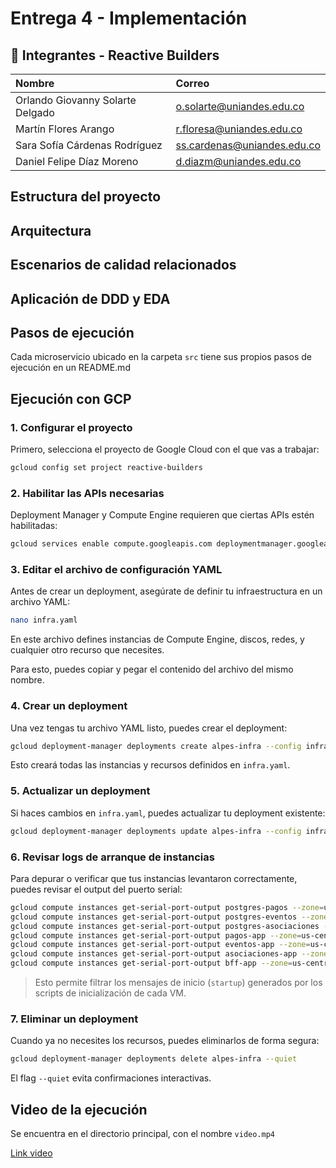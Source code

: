 # Entrega 4 - Implementación

## 👥 Integrantes - Reactive Builders

| Nombre | Correo |
| :--- | :--- |
| Orlando Giovanny Solarte Delgado | o.solarte@uniandes.edu.co |
| Martín Flores Arango | r.floresa@uniandes.edu.co |
| Sara Sofía Cárdenas Rodríguez | ss.cardenas@uniandes.edu.co |
| Daniel Felipe Díaz Moreno | d.diazm@uniandes.edu.co |

## Estructura del proyecto



## Arquitectura



## Escenarios de calidad relacionados



## Aplicación de DDD y EDA



## Pasos de ejecución

Cada microservicio ubicado en la carpeta `src` tiene sus propios pasos de ejecución en un README.md

## Ejecución con GCP

### 1. Configurar el proyecto
Primero, selecciona el proyecto de Google Cloud con el que vas a trabajar:

```bash
gcloud config set project reactive-builders
```

### 2. Habilitar las APIs necesarias

Deployment Manager y Compute Engine requieren que ciertas APIs estén habilitadas:

```bash
gcloud services enable compute.googleapis.com deploymentmanager.googleapis.com
```

### 3. Editar el archivo de configuración YAML

Antes de crear un deployment, asegúrate de definir tu infraestructura en un archivo YAML:

```bash
nano infra.yaml
```

En este archivo defines instancias de Compute Engine, discos, redes, y cualquier otro recurso que necesites.

Para esto, puedes copiar y pegar el contenido del archivo del mismo nombre.

### 4. Crear un deployment

Una vez tengas tu archivo YAML listo, puedes crear el deployment:

```bash
gcloud deployment-manager deployments create alpes-infra --config infra.yaml
```

Esto creará todas las instancias y recursos definidos en `infra.yaml`.

### 5. Actualizar un deployment

Si haces cambios en `infra.yaml`, puedes actualizar tu deployment existente:

```bash
gcloud deployment-manager deployments update alpes-infra --config infra.yaml
```

### 6. Revisar logs de arranque de instancias

Para depurar o verificar que tus instancias levantaron correctamente, puedes revisar el output del puerto serial:

```bash
gcloud compute instances get-serial-port-output postgres-pagos --zone=us-central1-c | grep -i "startup"
gcloud compute instances get-serial-port-output postgres-eventos --zone=us-central1-b | grep -i "startup"
gcloud compute instances get-serial-port-output postgres-asociaciones --zone=us-central1-f | grep -i "startup"
gcloud compute instances get-serial-port-output pagos-app --zone=us-central1-c | grep -i "startup"
gcloud compute instances get-serial-port-output eventos-app --zone=us-central1-b | grep -i "startup"
gcloud compute instances get-serial-port-output asociaciones-app --zone=us-central1-f | grep -i "startup"
gcloud compute instances get-serial-port-output bff-app --zone=us-central1-c | grep -i "startup"
```

> Esto permite filtrar los mensajes de inicio (`startup`) generados por los scripts de inicialización de cada VM.

### 7. Eliminar un deployment

Cuando ya no necesites los recursos, puedes eliminarlos de forma segura:

```bash
gcloud deployment-manager deployments delete alpes-infra --quiet
```

El flag `--quiet` evita confirmaciones interactivas.

## Video de la ejecución

Se encuentra en el directorio principal, con el nombre `video.mp4`

[Link video](https://github.com/ddi4z/MISW4406-Reactive-Builders-Entrega3/blob/main/video.mp4)